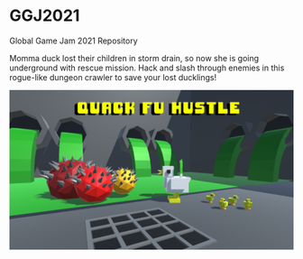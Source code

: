 # GGJ2021
Global Game Jam 2021 Repository

Momma duck lost their children in storm drain, so now she is going underground with rescue mission. Hack and slash through enemies in this rogue-like dungeon crawler to save your lost ducklings!

<img src="Assets/Content/Pictures/Logo.PNG" width="800"> 
